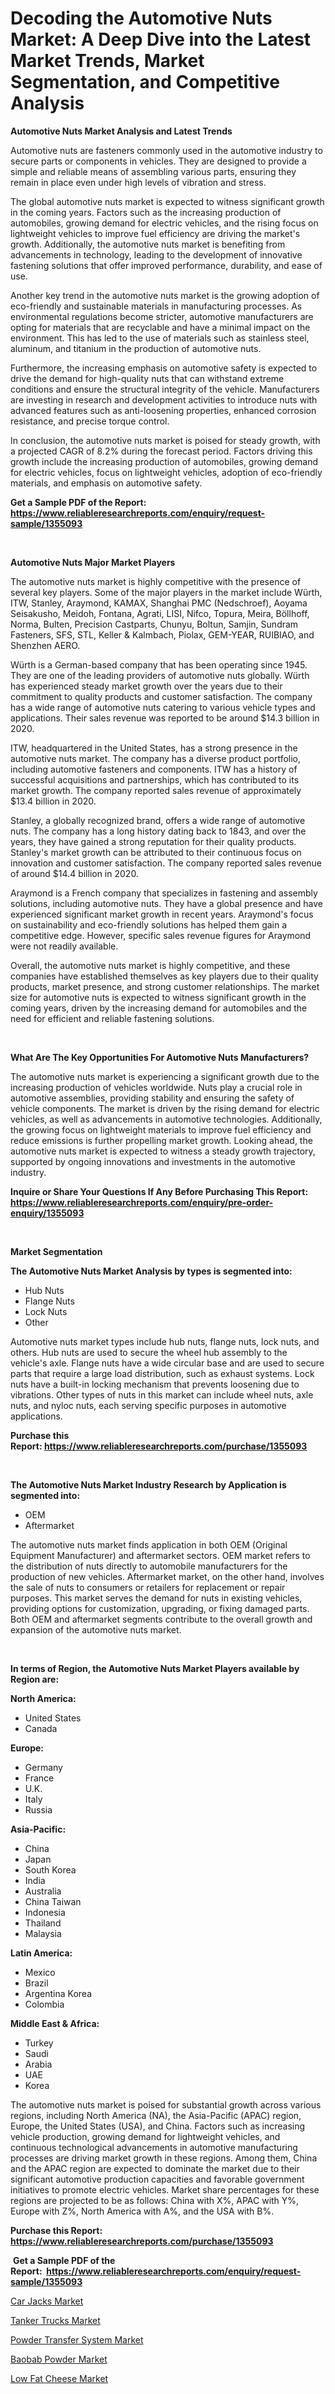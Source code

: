 <p><h1>Decoding the Automotive Nuts Market: A Deep Dive into the Latest Market Trends, Market Segmentation, and Competitive Analysis</h1></p><p><strong>Automotive Nuts Market Analysis and Latest Trends</strong></p>
<p><p>Automotive nuts are fasteners commonly used in the automotive industry to secure parts or components in vehicles. They are designed to provide a simple and reliable means of assembling various parts, ensuring they remain in place even under high levels of vibration and stress.</p><p>The global automotive nuts market is expected to witness significant growth in the coming years. Factors such as the increasing production of automobiles, growing demand for electric vehicles, and the rising focus on lightweight vehicles to improve fuel efficiency are driving the market's growth. Additionally, the automotive nuts market is benefiting from advancements in technology, leading to the development of innovative fastening solutions that offer improved performance, durability, and ease of use.</p><p>Another key trend in the automotive nuts market is the growing adoption of eco-friendly and sustainable materials in manufacturing processes. As environmental regulations become stricter, automotive manufacturers are opting for materials that are recyclable and have a minimal impact on the environment. This has led to the use of materials such as stainless steel, aluminum, and titanium in the production of automotive nuts.</p><p>Furthermore, the increasing emphasis on automotive safety is expected to drive the demand for high-quality nuts that can withstand extreme conditions and ensure the structural integrity of the vehicle. Manufacturers are investing in research and development activities to introduce nuts with advanced features such as anti-loosening properties, enhanced corrosion resistance, and precise torque control.</p><p>In conclusion, the automotive nuts market is poised for steady growth, with a projected CAGR of 8.2% during the forecast period. Factors driving this growth include the increasing production of automobiles, growing demand for electric vehicles, focus on lightweight vehicles, adoption of eco-friendly materials, and emphasis on automotive safety.</p></p>
<p><strong>Get a Sample PDF of the Report:&nbsp; <a href="https://www.reliableresearchreports.com/enquiry/request-sample/1355093">https://www.reliableresearchreports.com/enquiry/request-sample/1355093</a></strong></p>
<p>&nbsp;</p>
<p><strong>Automotive Nuts Major Market Players</strong></p>
<p><p>The automotive nuts market is highly competitive with the presence of several key players. Some of the major players in the market include Würth, ITW, Stanley, Araymond, KAMAX, Shanghai PMC (Nedschroef), Aoyama Seisakusho, Meidoh, Fontana, Agrati, LISI, Nifco, Topura, Meira, Böllhoff, Norma, Bulten, Precision Castparts, Chunyu, Boltun, Samjin, Sundram Fasteners, SFS, STL, Keller & Kalmbach, Piolax, GEM-YEAR, RUIBIAO, and Shenzhen AERO.</p><p>Würth is a German-based company that has been operating since 1945. They are one of the leading providers of automotive nuts globally. Würth has experienced steady market growth over the years due to their commitment to quality products and customer satisfaction. The company has a wide range of automotive nuts catering to various vehicle types and applications. Their sales revenue was reported to be around $14.3 billion in 2020.</p><p>ITW, headquartered in the United States, has a strong presence in the automotive nuts market. The company has a diverse product portfolio, including automotive fasteners and components. ITW has a history of successful acquisitions and partnerships, which has contributed to its market growth. The company reported sales revenue of approximately $13.4 billion in 2020.</p><p>Stanley, a globally recognized brand, offers a wide range of automotive nuts. The company has a long history dating back to 1843, and over the years, they have gained a strong reputation for their quality products. Stanley's market growth can be attributed to their continuous focus on innovation and customer satisfaction. The company reported sales revenue of around $14.4 billion in 2020.</p><p>Araymond is a French company that specializes in fastening and assembly solutions, including automotive nuts. They have a global presence and have experienced significant market growth in recent years. Araymond's focus on sustainability and eco-friendly solutions has helped them gain a competitive edge. However, specific sales revenue figures for Araymond were not readily available.</p><p>Overall, the automotive nuts market is highly competitive, and these companies have established themselves as key players due to their quality products, market presence, and strong customer relationships. The market size for automotive nuts is expected to witness significant growth in the coming years, driven by the increasing demand for automobiles and the need for efficient and reliable fastening solutions.</p></p>
<p>&nbsp;</p>
<p><strong>What Are The Key Opportunities For Automotive Nuts Manufacturers?</strong></p>
<p><p>The automotive nuts market is experiencing a significant growth due to the increasing production of vehicles worldwide. Nuts play a crucial role in automotive assemblies, providing stability and ensuring the safety of vehicle components. The market is driven by the rising demand for electric vehicles, as well as advancements in automotive technologies. Additionally, the growing focus on lightweight materials to improve fuel efficiency and reduce emissions is further propelling market growth. Looking ahead, the automotive nuts market is expected to witness a steady growth trajectory, supported by ongoing innovations and investments in the automotive industry.</p></p>
<p><strong>Inquire or Share Your Questions If Any Before Purchasing This Report: <a href="https://www.reliableresearchreports.com/enquiry/pre-order-enquiry/1355093">https://www.reliableresearchreports.com/enquiry/pre-order-enquiry/1355093</a></strong></p>
<p>&nbsp;</p>
<p><strong>Market Segmentation</strong></p>
<p><strong>The Automotive Nuts Market Analysis by types is segmented into:</strong></p>
<p><ul><li>Hub Nuts</li><li>Flange Nuts</li><li>Lock Nuts</li><li>Other</li></ul></p>
<p><p>Automotive nuts market types include hub nuts, flange nuts, lock nuts, and others. Hub nuts are used to secure the wheel hub assembly to the vehicle's axle. Flange nuts have a wide circular base and are used to secure parts that require a large load distribution, such as exhaust systems. Lock nuts have a built-in locking mechanism that prevents loosening due to vibrations. Other types of nuts in this market can include wheel nuts, axle nuts, and nyloc nuts, each serving specific purposes in automotive applications.</p></p>
<p><strong>Purchase this Report:&nbsp;<a href="https://www.reliableresearchreports.com/purchase/1355093">https://www.reliableresearchreports.com/purchase/1355093</a></strong></p>
<p>&nbsp;</p>
<p><strong>The Automotive Nuts Market Industry Research by Application is segmented into:</strong></p>
<p><ul><li>OEM</li><li>Aftermarket</li></ul></p>
<p><p>The automotive nuts market finds application in both OEM (Original Equipment Manufacturer) and aftermarket sectors. OEM market refers to the distribution of nuts directly to automobile manufacturers for the production of new vehicles. Aftermarket market, on the other hand, involves the sale of nuts to consumers or retailers for replacement or repair purposes. This market serves the demand for nuts in existing vehicles, providing options for customization, upgrading, or fixing damaged parts. Both OEM and aftermarket segments contribute to the overall growth and expansion of the automotive nuts market.</p></p>
<p>&nbsp;</p>
<p><strong>In terms of Region, the Automotive Nuts Market Players available by Region are:</strong></p>
<p>
    <p> <strong> North America: </strong>
        <ul>
            <li>United States</li>
            <li>Canada</li>
        </ul>
        </p> 
    <p> <strong> Europe: </strong>
        <ul>
            <li>Germany</li>
            <li>France</li>
            <li>U.K.</li>
            <li>Italy</li>
            <li>Russia</li>
        </ul>
        </p> 
    <p> <strong> Asia-Pacific: </strong>
        <ul>
            <li>China</li>
            <li>Japan</li>
            <li>South Korea</li>
            <li>India</li>
            <li>Australia</li>
            <li>China Taiwan</li>
            <li>Indonesia</li>
            <li>Thailand</li>
            <li>Malaysia</li>
        </ul>
        </p> 
    <p> <strong> Latin America: </strong>
        <ul>
            <li>Mexico</li>
            <li>Brazil</li>
            <li>Argentina Korea</li>
            <li>Colombia</li>
        </ul>
        </p> 
    <p> <strong> Middle East & Africa: </strong>
        <ul>
            <li>Turkey</li>
            <li>Saudi</li>
            <li>Arabia</li>
            <li>UAE</li>
            <li>Korea</li>
        </ul>
    </p>
    </p>
<p><p>The automotive nuts market is poised for substantial growth across various regions, including North America (NA), the Asia-Pacific (APAC) region, Europe, the United States (USA), and China. Factors such as increasing vehicle production, growing demand for lightweight vehicles, and continuous technological advancements in automotive manufacturing processes are driving market growth in these regions. Among them, China and the APAC region are expected to dominate the market due to their significant automotive production capacities and favorable government initiatives to promote electric vehicles. Market share percentages for these regions are projected to be as follows: China with X%, APAC with Y%, Europe with Z%, North America with A%, and the USA with B%.</p></p>
<p><strong>Purchase this Report: <a href="https://www.reliableresearchreports.com/purchase/1355093">https://www.reliableresearchreports.com/purchase/1355093</a></strong></p>
<p>&nbsp;<strong>Get a Sample PDF of the Report:&nbsp;&nbsp;<a href="https://www.reliableresearchreports.com/enquiry/request-sample/1355093">https://www.reliableresearchreports.com/enquiry/request-sample/1355093</a></strong></p>
<p><strong></strong></p>
<p><p><a href="https://github.com/castoriffic/Market-Research-Report-List-1/blob/main/car-jacks-market.md">Car Jacks Market</a></p><p><a href="https://github.com/ashepherd82/Market-Research-Report-List-1/blob/main/tanker-trucks-market.md">Tanker Trucks Market</a></p><p><a href="https://www.linkedin.com/pulse/powder-transfer-system-market-size-share-amp-trends-analysis-iwoue/">Powder Transfer System Market</a></p><p><a href="https://medium.com/@jettiejohns/baobab-powder-market-report-reveals-the-latest-trends-and-growth-opportunities-of-this-market-4a207615bdcd">Baobab Powder Market</a></p><p><a href="https://medium.com/@danesanford_55006/analyzing-low-fat-cheese-market-global-industry-perspective-and-forecast-2023-to-2030-bb443e88efbf">Low Fat Cheese Market</a></p></p>